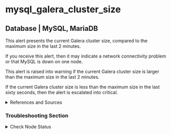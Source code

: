 # mysql_galera_cluster_size

## Database | MySQL, MariaDB

This alert presents the current Galera cluster size, compared to the maximum size in the last 2
minutes.

If you receive this alert, then it may indicate a network connectivity problem or 
that MySQL is down on one node.

This alert is raised into warning if the current Galera cluster size is larger than the maximum 
size in the last 2 minutes.  

If the current Galera cluster size is less than the maximum size in the last sixty seconds, then the 
alert is escalated into critical.

<details><summary>References and Sources</summary>

1. [Galera Cluster Training Library](
   https://galeracluster.com/library/training/tutorials/galera-monitoring.html)

</details>

### Troubleshooting Section

<details><summary>Check Node Status</summary>

Refer to the [Galera Cluster training library](https://galeracluster.com/library/training/tutorials/galera-monitoring.html)
for documentation on cluster health monitoring.

</details>
